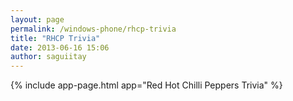 ```yaml
---
layout: page
permalink: /windows-phone/rhcp-trivia
title: "RHCP Trivia"
date: 2013-06-16 15:06
author: saguiitay
---
```


{% include app-page.html app="Red Hot Chilli Peppers Trivia" %}
